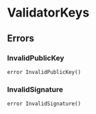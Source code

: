 # ValidatorKeys











## Errors

### InvalidPublicKey

```solidity
error InvalidPublicKey()
```






### InvalidSignature

```solidity
error InvalidSignature()
```








